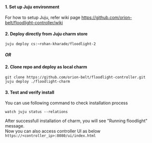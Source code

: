 #### 1. Set up Juju environment

For how to setup Juju, refer wiki page
https://github.com/orion-belt/floodlight-controller/wiki

#### 2. Deploy directly from Juju charm store
```
juju deploy cs:~rohan-kharade/floodlight-2
```

##### OR
#### 2. Clone repo and deploy as local charm
```
git clone https://github.com/orion-belt/floodlight-controller.git
juju deploy ./floodlight-charm
```

#### 3. Test and verify install
You can use following command to check installation process
```
watch juju status --relations 
```
After successfull installation of charm, you will see "Running floodlight" message. <br/>
Now you can also access controller UI as below <br/>
`https://<controller_ip>:8080/ui/index.html`

